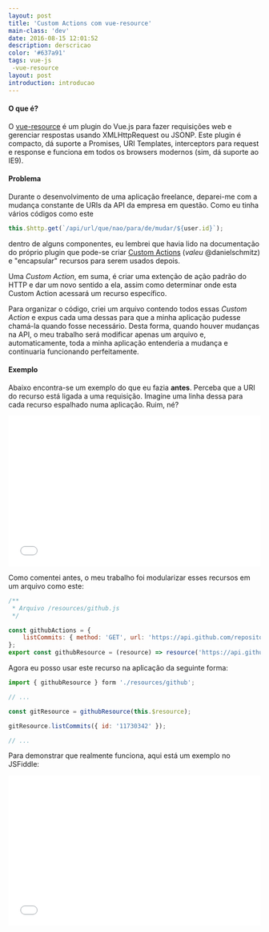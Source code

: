 ```yaml
---
layout: post
title: 'Custom Actions com vue-resource'
main-class: 'dev'
date: 2016-08-15 12:01:52 
description: derscricao
color: '#637a91'
tags: vue-js
 -vue-resource
layout: post
introduction: introducao
---
```


#### O que é?
O [vue-resource](https://github.com/vuejs/vue-resource) é um plugin do Vue.js para fazer requisições web e gerenciar respostas usando XMLHttpRequest ou JSONP. Este plugin é compacto, dá suporte a Promises, URI Templates, interceptors para request e response e funciona em todos os browsers modernos (sim, dá suporte ao IE9).

#### Problema
Durante o desenvolvimento de uma aplicação freelance, deparei-me com a mudança constante de URIs da API da empresa em questão. Como eu tinha vários códigos como este
```javascript
this.$http.get(`/api/url/que/nao/para/de/mudar/${user.id}`);
```
dentro de alguns componentes, eu lembrei que havia lido na documentação do próprio plugin que pode-se criar [Custom Actions](https://github.com/vuejs/vue-resource/blob/master/docs/resource.md) (*valeu* @danielschmitz) e "encapsular" recursos para serem usados depois.

Uma *Custom Action*, em suma, é criar uma extenção de ação padrão do HTTP e dar um novo sentido a ela, assim como determinar onde esta Custom Action acessará um recurso específico.

Para organizar o código, criei um arquivo contendo todos essas *Custom Action* e expus cada uma dessas para que a minha aplicação pudesse chamá-la quando fosse necessário. Desta forma, quando houver mudanças na API, o meu trabalho será modificar apenas um arquivo e, automaticamente, toda a minha aplicação entenderia a mudança e continuaria funcionando perfeitamente.

#### Exemplo

Abaixo encontra-se um exemplo do que eu fazia **antes**. Perceba que a URI do recurso está ligada a uma requisição. Imagine uma linha dessa para cada recurso espalhado numa aplicação. Ruim, né?
<iframe width="100%" height="300" src="//jsfiddle.net/t40Lcgqk/13/embedded/js,html,css,result/dark/" allowfullscreen="allowfullscreen" frameborder="0"></iframe>

Como comentei antes, o meu trabalho foi modularizar esses recursos em um arquivo como este:

```javascript
/**
 * Arquivo /resources/github.js
 */

const githubActions = {
    listCommits: { method: 'GET', url: 'https://api.github.com/repositories/:id/commits?per_page=5&sha=' }
};
export const githubResource = (resource) => resource('https://api.github.com/repositories/:id/commits?per_page=5&sha=', {}, githubActions);
```

Agora eu posso usar este recurso na aplicação da seguinte forma:
```javascript
import { githubResource } form './resources/github';

// ...

const gitResource = githubResource(this.$resource);

gitResource.listCommits({ id: '11730342' });

// ...
```

Para demonstrar que realmente funciona, aqui está um exemplo no JSFiddle:
<iframe width="100%" height="300" src="//jsfiddle.net/t40Lcgqk/14/embedded/js,html,css,result/dark/" allowfullscreen="allowfullscreen" frameborder="0"></iframe>
